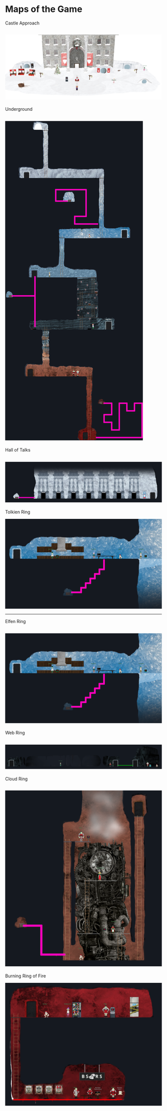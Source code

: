 

# Maps of the Game

Castle Approach

![Map of Castle Approach](https://github.com/joergschwarzwaelder/hhc2022/blob/main/images/castle%20approach.png)
---

Underground

![Map of Underground](https://github.com/joergschwarzwaelder/hhc2022/blob/main/images/map.png)
---

Hall of Talks

![Map of the Hall of Talks](https://github.com/joergschwarzwaelder/hhc2022/blob/main/images/Hall%20of%20Talks.png)
---

Tolkien Ring

![Map of the Tolkien Ring Area](https://github.com/joergschwarzwaelder/hhc2022/blob/main/images/Tolkien%20Ring.png)

---

Elfen Ring

![Map of the Tolkien Ring Area](https://github.com/joergschwarzwaelder/hhc2022/blob/main/images/Tolkien%20Ring.png)
---

Web Ring

![Map of the Web Ring Area](https://github.com/joergschwarzwaelder/hhc2022/blob/main/images/Web%20Ring.png)
---

Cloud Ring

![Map of the Cloud Ring Area](https://github.com/joergschwarzwaelder/hhc2022/blob/main/images/Cloud%20Ring.png)
---

Burning Ring of Fire

![Map of the Burning Ring of Fire Area](https://github.com/joergschwarzwaelder/hhc2022/blob/main/images/Burning%20Ring%20of%20Fire.png)
